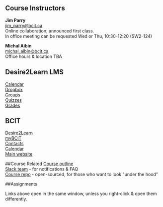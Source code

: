 ## Course Instructors
**Jim Parry**  
<jim_parry@bcit.ca>   
Online collaboration; announced first class.  
In office meeting can be requested Wed or Thu, 10:30-12:20 (SW2-124)

**Michal Aibin**  
<michal_aibin@bcit.ca>  
Office hours & location TBA


## Desire2Learn LMS
[Calendar](https://learn.bcit.ca/d2l/le/calendar/{ou})  
[Dropbox](https://learn.bcit.ca/d2l/lms/dropbox/user/folders_list.d2l?ou={ou}&amp;isprv=0)  
[Groups](https://learn.bcit.ca/d2l/lms/group/user_group_list.d2l?ou={ou})  
[Quizzes](https://learn.bcit.ca/d2l/lms/quizzing/user/quizzes_list.d2l?ou={ou})  
[Grades](https://learn.bcit.ca/d2l/lms/grades/index.d2l?ou={ou})  

## BCIT
[Desire2Learn](https://learn.bcit.ca/)  
[myBCIT](https://my.bcit.ca)  
[Contacts](http://www.bcit.ca/contacts/)  
[Calendar](http://www.bcit.ca/calendar/)  
[Main website](http://www.bcit.ca/)  

##Course Related
[Course outline]({outline})  
[Slack team](https://comp4711.slack.com) - for notifications & FAQ  
[Course repo](https://github.com/jedi-academy/learn-4711) - open-sourced, for those who want to look "under the hood"    

##Assignments
<!---
[Assignment 1](/display/assignment/assignment1)  
[Assignment 1 FAQ](/display/assignment/assignment1faq)  
[Assignment 2](/display/assignment/assignment2)  
[Assignment 2 FAQ](/display/assignment/assignment2faq)  
--->
Links above open in the same window, unless you right-click & open them differently.
